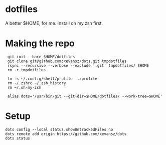 # dotfiles
A better $HOME, for me.
Install oh my zsh first.

# Making the repo

```
 git init --bare $HOME/dotfiles
 git clone git@github.com:xevansz/dots.git tmpdotfiles
 rsync --recursive --verbose --exclude '.git' tmpdotfiles/ $HOME
 rm -r tmpdotfiles

 ln -s ~/.config/shell/profile  .zprofile
 rm ~/.zshrc ~/.zsh_history
 rm ~/.oh-my-zsh

 alias dots='/usr/bin/git --git-dir=$HOME/dotfiles/ --work-tree=$HOME'
```

# Setup
```
dots config --local status.showUntrackedFiles no
dots remote add origin https://github.com/xevansz/dots
dots status
```

